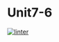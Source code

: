 # Unit7-6
 [![linter](https://github.com/markcompsci/Unit7-6/workflows/linter/badge.svg)](https://github.com/marketplace/actions/super-linter)
